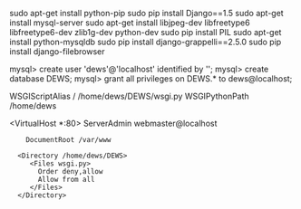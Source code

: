 sudo apt-get install python-pip
sudo pip install Django==1.5
sudo apt-get install mysql-server
sudo apt-get install libjpeg-dev libfreetype6 libfreetype6-dev zlib1g-dev python-dev
sudo pip install PIL
sudo apt-get install python-mysqldb
sudo pip install django-grappelli==2.5.0
sudo pip install django-filebrowser


mysql> create user 'dews'@'localhost' identified by '<password>';
mysql> create database DEWS;
mysql> grant all privileges on DEWS.* to dews@localhost;


WSGIScriptAlias / /home/dews/DEWS/wsgi.py
WSGIPythonPath /home/dews

<VirtualHost *:80>
        ServerAdmin webmaster@localhost

        DocumentRoot /var/www

      <Directory /home/dews/DEWS>
         <Files wsgi.py>
           Order deny,allow
           Allow from all
         </Files>
      </Directory>
